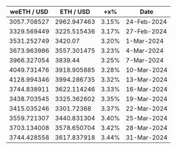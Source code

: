 | weETH / USD | ETH / USD   | +x%   | Date        |
| ----------- | ----------- | ----- | ----------- |
| 3057.708527 | 2962.947463 | 3.15% | 24-Feb-2024 |
| 3329.569449 | 3225.515436 | 3.17% | 27-Feb-2024 |
| 3531.252749 | 3420.07     | 3.20% | 1-Mar-2024  |
| 3673.963986 | 3557.301475 | 3.23% | 4-Mar-2024  |
| 3966.327054 | 3839.44     | 3.25% | 7-Mar-2024  |
| 4049.731476 | 3918.905885 | 3.28% | 10-Mar-2024 |
| 4128.994346 | 3994.286735 | 3.32% | 13-Mar-2024 |
| 3744.838911 | 3622.114246 | 3.33% | 16-Mar-2024 |
| 3438.703545 | 3325.362602 | 3.35% | 19-Mar-2024 |
| 3415.035246 | 3301.72368  | 3.37% | 22-Mar-2024 |
| 3559.721307 | 3440.831304 | 3.40% | 25-Mar-2024 |
| 3703.134008 | 3578.650704 | 3.42% | 28-Mar-2024 |
| 3744.428558 | 3617.837918 | 3.44% | 31-Mar-2024 |
